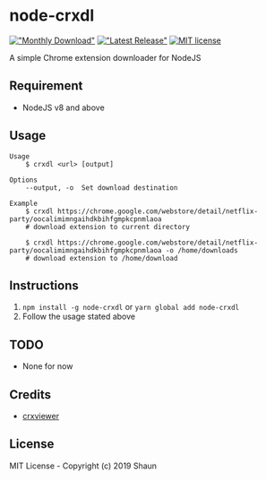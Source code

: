 # node-crxdl

[!["Monthly Download"](https://img.shields.io/npm/dm/node-crxdl.svg)](https://npmjs.org/package/node-crxdl)
[!["Latest Release"](https://img.shields.io/npm/v/node-crxdl.svg)](https://github.com/ShaunLWM/node-crxdl/releases/latest)
[![MIT license](https://img.shields.io/badge/license-MIT-green.svg)](https://github.com/ShaunLWM/node-crxdl/blob/master/LICENSE)

A simple Chrome extension downloader for NodeJS

## Requirement
- NodeJS v8 and above

## Usage
```
Usage
    $ crxdl <url> [output]
      
Options
    --output, -o  Set download destination
      
Example
    $ crxdl https://chrome.google.com/webstore/detail/netflix-party/oocalimimngaihdkbihfgmpkcpnmlaoa
    # download extension to current directory

    $ crxdl https://chrome.google.com/webstore/detail/netflix-party/oocalimimngaihdkbihfgmpkcpnmlaoa -o /home/downloads
    # download extension to /home/download
```

## Instructions
1. ```npm install -g node-crxdl``` or ```yarn global add node-crxdl```
2. Follow the usage stated above

## TODO
- None for now

## Credits
- [crxviewer](https://github.com/Rob--W/crxviewer)

## License
MIT License - Copyright (c) 2019 Shaun